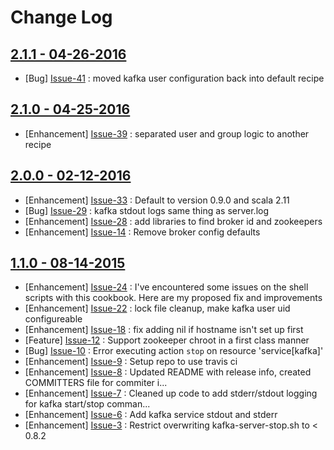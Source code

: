 Change Log
==========

[2.1.1 - 04-26-2016](https://github.com/cerner/cerner_kafka/issues?milestone=6&state=closed)
--------------------------------------------------------------------------------------------

  * [Bug] [Issue-41](https://github.com/cerner/cerner_kafka/issues/41) : moved kafka user configuration back into default recipe

[2.1.0 - 04-25-2016](https://github.com/cerner/cerner_kafka/issues?milestone=5&state=closed)
--------------------------------------------------------------------------------------------

  * [Enhancement] [Issue-39](https://github.com/cerner/cerner_kafka/issues/39) : separated user and group logic to another recipe

[2.0.0 - 02-12-2016](https://github.com/cerner/cerner_kafka/issues?milestone=4&state=closed)
--------------------------------------------------------------------------------------------

  * [Enhancement] [Issue-33](https://github.com/cerner/cerner_kafka/issues/33) : Default to version 0.9.0 and scala 2.11
  * [Bug] [Issue-29](https://github.com/cerner/cerner_kafka/issues/29) : kafka stdout logs same thing as server.log
  * [Enhancement] [Issue-28](https://github.com/cerner/cerner_kafka/issues/28) : add libraries to find broker id and zookeepers
  * [Enhancement] [Issue-14](https://github.com/cerner/cerner_kafka/issues/14) : Remove broker config defaults

[1.1.0 - 08-14-2015](https://github.com/cerner/cerner_kafka/issues?milestone=2&state=closed)
--------------------------------------------------------------------------------------------

  * [Enhancement] [Issue-24](https://github.com/cerner/cerner_kafka/issues/24) : I've encountered some issues on the shell scripts with this cookbook. Here are my proposed fix and improvements
  * [Enhancement] [Issue-22](https://github.com/cerner/cerner_kafka/issues/22) : lock file cleanup, make kafka user uid configureable
  * [Enhancement] [Issue-18](https://github.com/cerner/cerner_kafka/issues/18) : fix adding nil if hostname isn't set up first
  * [Feature] [Issue-12](https://github.com/cerner/cerner_kafka/issues/12) : Support zookeeper chroot in a first class manner
  * [Bug] [Issue-10](https://github.com/cerner/cerner_kafka/issues/10) : Error executing action `stop` on resource 'service[kafka]'
  * [Enhancement] [Issue-9](https://github.com/cerner/cerner_kafka/issues/9) : Setup repo to use travis ci
  * [Enhancement] [Issue-8](https://github.com/cerner/cerner_kafka/issues/8) : Updated README with release info, created COMMITTERS file for commiter i...
  * [Enhancement] [Issue-7](https://github.com/cerner/cerner_kafka/issues/7) : Cleaned up code to add stderr/stdout logging for kafka start/stop comman...
  * [Enhancement] [Issue-6](https://github.com/cerner/cerner_kafka/issues/6) : Add kafka service stdout and stderr
  * [Enhancement] [Issue-3](https://github.com/cerner/cerner_kafka/issues/3) : Restrict overwriting kafka-server-stop.sh to < 0.8.2
